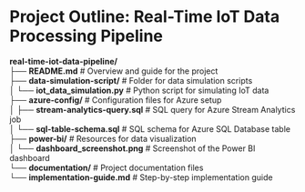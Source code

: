 # **Project Outline: Real-Time IoT Data Processing Pipeline**

**real-time-iot-data-pipeline/**  
├── **README.md**                       # Overview and guide for the project  
├── **data-simulation-script/**         # Folder for data simulation scripts  
│   └── **iot_data_simulation.py**      # Python script for simulating IoT data  
├── **azure-config/**                   # Configuration files for Azure setup  
│   ├── **stream-analytics-query.sql**  # SQL query for Azure Stream Analytics job  
│   └── **sql-table-schema.sql**        # SQL schema for Azure SQL Database table  
├── **power-bi/**                       # Resources for data visualization  
│   └── **dashboard_screenshot.png**    # Screenshot of the Power BI dashboard  
└── **documentation/**                  # Project documentation files  
    └── **implementation-guide.md**     # Step-by-step implementation guide  
